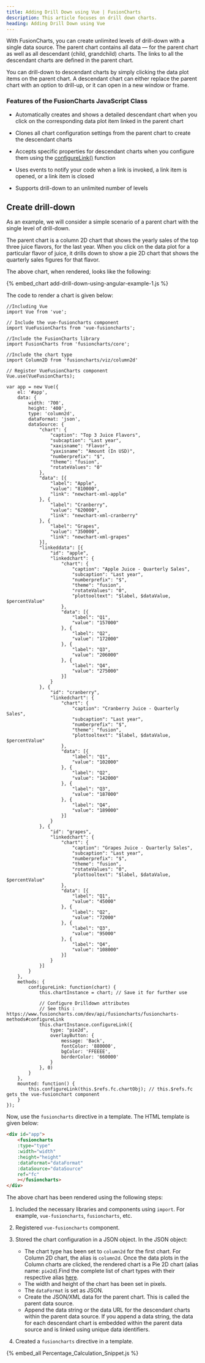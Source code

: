 ```yaml
---
title: Adding Drill Down using Vue | FusionCharts
description: This article focuses on drill down charts.
heading: Adding Drill Down using Vue
---
```


With FusionCharts, you can create unlimited levels of drill-down with a single data source. The parent chart contains all data — for the parent chart as well as all descendant (child, grandchild) charts. The links to all the descendant charts are defined in the parent chart.

You can drill-down to descendant charts by simply clicking the data plot items on the parent chart. A descendant chart can either replace the parent chart with an option to drill-up, or it can open in a new window or frame.

### Features of the FusionCharts JavaScript Class

* Automatically creates and shows a detailed descendant chart when you click on the corresponding data plot item linked in the parent chart

* Clones all chart configuration settings from the parent chart to create the descendant charts

* Accepts specific properties for descendant charts when you configure them using the [configureLink()](https://www.fusioncharts.com/dev/api/fusioncharts/fusioncharts-methods#configurelink-21) function

* Uses events to notify your code when a link is invoked, a link item is opened, or a link item is closed

* Supports drill-down to an unlimited number of levels

## Create drill-down 

As an example, we will consider a simple scenario of a parent chart with the single level of drill-down.

The parent chart is a column 2D chart that shows the yearly sales of the top three juice flavors, for the last year. When you click on the data plot for a particular flavor of juice, it drills down to show a pie 2D chart that shows the quarterly sales figures for that flavor.

The above chart, when rendered, looks like the following:

{% embed_chart add-drill-down-using-angular-example-1.js %}

The code to render a chart is given below:

```
//Including Vue
import Vue from 'vue';

// Include the vue-fusioncharts component
import VueFusionCharts from 'vue-fusioncharts';

//Include the FusionCharts library
import FusionCharts from 'fusioncharts/core';

//Include the chart type
import Column2D from 'fusioncharts/viz/column2d'

// Register VueFusionCharts component
Vue.use(VueFusionCharts);

var app = new Vue({
    el: '#app',
    data: {
        width: '700',
        height: '400',
        type: 'column2d',
        dataFormat: 'json',
        dataSource: {
            "chart": {
                "caption": "Top 3 Juice Flavors",
                "subcaption": "Last year",
                "xaxisname": "Flavor",
                "yaxisname": "Amount (In USD)",
                "numberprefix": "$",
                "theme": "fusion",
                "rotateValues": "0"
            },
            "data": [{
                "label": "Apple",
                "value": "810000",
                "link": "newchart-xml-apple"
            }, {
                "label": "Cranberry",
                "value": "620000",
                "link": "newchart-xml-cranberry"
            }, {
                "label": "Grapes",
                "value": "350000",
                "link": "newchart-xml-grapes"
            }],
            "linkeddata": [{
                "id": "apple",
                "linkedchart": {
                    "chart": {
                        "caption": "Apple Juice - Quarterly Sales",
                        "subcaption": "Last year",
                        "numberprefix": "$",
                        "theme": "fusion",
                        "rotateValues": "0",
                        "plottooltext": "$label, $dataValue,  $percentValue"
                    },
                    "data": [{
                        "label": "Q1",
                        "value": "157000"
                    }, {
                        "label": "Q2",
                        "value": "172000"
                    }, {
                        "label": "Q3",
                        "value": "206000"
                    }, {
                        "label": "Q4",
                        "value": "275000"
                    }]
                }
            }, {
                "id": "cranberry",
                "linkedchart": {
                    "chart": {
                        "caption": "Cranberry Juice - Quarterly Sales",
                        "subcaption": "Last year",
                        "numberprefix": "$",
                        "theme": "fusion",
                        "plottooltext": "$label, $dataValue,  $percentValue"
                    },
                    "data": [{
                        "label": "Q1",
                        "value": "102000"
                    }, {
                        "label": "Q2",
                        "value": "142000"
                    }, {
                        "label": "Q3",
                        "value": "187000"
                    }, {
                        "label": "Q4",
                        "value": "189000"
                    }]
                }
            }, {
                "id": "grapes",
                "linkedchart": {
                    "chart": {
                        "caption": "Grapes Juice - Quarterly Sales",
                        "subcaption": "Last year",
                        "numberprefix": "$",
                        "theme": "fusion",
                        "rotateValues": "0",
                        "plottooltext": "$label, $dataValue,  $percentValue"
                    },
                    "data": [{
                        "label": "Q1",
                        "value": "45000"
                    }, {
                        "label": "Q2",
                        "value": "72000"
                    }, {
                        "label": "Q3",
                        "value": "95000"
                    }, {
                        "label": "Q4",
                        "value": "108000"
                    }]
                }
            }]
        }
    },
    methods: {
        configureLink: function(chart) {
            this.chartInstance = chart; // Save it for further use

            // Configure Drilldown attributes 
            // See this : https://www.fusioncharts.com/dev/api/fusioncharts/fusioncharts-methods#configureLink
            this.chartInstance.configureLink({
                type: "pie2d",
                overlayButton: {
                    message: 'Back',
                    fontColor: '880000',
                    bgColor: 'FFEEEE',
                    borderColor: '660000'
                }
            }, 0)
        }
    },
    mounted: function() {
        this.configureLink(this.$refs.fc.chartObj); // this.$refs.fc gets the vue-fusionchart component
    }
});
```

Now, use the `fusioncharts` directive in a template. The HTML template is given below:

```html
<div id="app">
    <fusioncharts
    :type="type"
    :width="width"
    :height="height"
    :dataFormat="dataFormat"
    :dataSource="dataSource"
    ref="fc"
    ></fusioncharts>
</div>
```

The above chart has been rendered using the following steps:

1. Included the necessary libraries and components using `import`. For example, `vue-fusioncharts`, `fusioncharts`, etc.

2. Registered `vue-fusioncharts` component.

3. Stored the chart configuration in a JSON object. In the JSON object:
    * The chart type has been set to `column2d` for the first chart. For Column 2D chart, the alias is `column2d`. Once the data plots in the Column charts are clicked, the rendered chart is a Pie 2D chart (alias name: `pie2d`).Find the complete list of chart types with their respective alias [here](https://www.fusioncharts.com/dev/chart-guide/list-of-charts).
    * The width and height of the chart has been set in pixels. 
    * The `dataFormat` is set as JSON.
    * Create the JSON/XML data for the parent chart. This is called the parent data source.
    * Append the data string or the data URL for the descendant charts within the parent data source. If you append a data string, the data for each descendant chart is embedded within the parent data source and is linked using unique data identifiers.

4. Created a `fusioncharts` directive in a template.

{% embed_all Percentage_Calculation_Snippet.js %}
